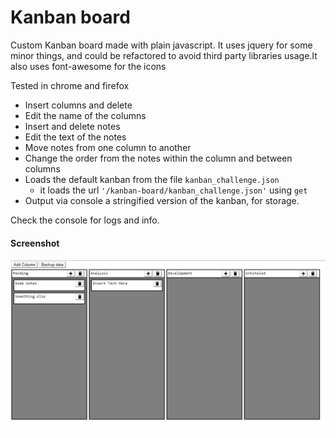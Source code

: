 # Kanban board

Custom Kanban board made with plain javascript. It uses jquery for some minor things, and could be refactored to avoid third party libraries usage.It also uses font-awesome for the icons

Tested in chrome and firefox 

* Insert columns and delete
* Edit the name of the columns
* Insert and delete notes
* Edit the text of the notes
* Move notes from one column to another
* Change the order from the notes within the column and between columns
* Loads the default kanban from the file `kanban_challenge.json`
    * it loads the url `'/kanban-board/kanban_challenge.json'` using `get`
* Output via console a stringified version of the kanban, for storage.

Check the console for logs and info.

#### Screenshot
![screenshot](./static/screenshot.png)

